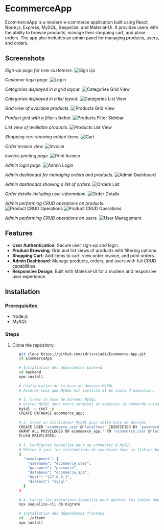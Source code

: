# EcommerceApp

EcommerceApp is a modern e-commerce application built using React, Node.js, Express, MySQL, Sequelize, and Material-UI. It provides users with the ability to browse products, manage their shopping cart, and place orders. The app also includes an admin panel for managing products, users, and orders.

## Screenshots
*Sign-up page for new customers.*
![Sign Up](./screenshots/signup.png)

*Customer login page.*
![Login](./screenshots/login.png)

*Categories displayed in a grid layout.*
![Categories Grid View](./screenshots/categories1.png)

*Categories displayed in a list layout.*
![Categories List View](./screenshots/categories2.png)

*Grid view of available products.*
![Products Grid View](./screenshots/products.png)

*Product grid with a filter sidebar.*
![Products Filter Sidebar](./screenshots/products2.png)

*List view of available products.*
![Products List View](./screenshots/products3.png)

*Shopping cart showing added items.*
![Cart](./screenshots/orders1.png)

*Order invoice view.*
![Invoice](./screenshots/orders2.png)

*Invoice printing page.*
![Print Invoice](./screenshots/orders3.png)

*Admin login page.*
![Admin Login](./screenshots/adminLogin.png)

*Admin dashboard for managing orders and products.*
![Admin Dashboard](./screenshots/admin.png)

*Admin dashboard showing a list of orders.*
![Orders List](./screenshots/commadedashboard1.png)

*Order details including user information.*
![Order Details](./screenshots/commandedashboard2.png)

*Admin performing CRUD operations on products.*
![Product CRUD Operations](./screenshots/produitsadmin.png)
![Product CRUD Operations](./screenshots/produitsadmin2.png)

*Admin performing CRUD operations on users.*
![User Management](./screenshots/useradmin.png)


## Features

- **User Authentication**: Secure user sign-up and login.
- **Product Browsing**: Grid and list views of products with filtering options.
- **Shopping Cart**: Add items to cart, view order invoice, and print orders.
- **Admin Dashboard**: Manage products, orders, and users with full CRUD capabilities.
- **Responsive Design**: Built with Material-UI for a modern and responsive user experience.

## Installation

### Prerequisites

- Node.js
- MySQL

### Steps

1. Clone the repository:

   ```bash
      git clone https://github.com/idrissziadi/Ecommerce-App.git
      cd EcommerceApp
      
      # Installation des dépendances backend
      cd backend
      npm install
      
      # Configuration de la base de données MySQL
      # Assurez-vous que MySQL est installé et en cours d'exécution.
      
      # 1. Créez la base de données MySQL
      # Ouvrez MySQL dans votre terminal et exécutez la commande suivante :
      mysql -u root -p
      CREATE DATABASE ecommerce_app;
      
      # 2. Créez un utilisateur MySQL pour cette base de données :
      CREATE USER 'ecommerce_user'@'localhost' IDENTIFIED BY 'password';
      GRANT ALL PRIVILEGES ON ecommerce_app.* TO 'ecommerce_user'@'localhost';
      FLUSH PRIVILEGES;
      
      # 3. Configurez Sequelize pour se connecter à MySQL
      # Mettez à jour les informations de connexion dans le fichier backend/config/config.json :
      {
        "development": {
          "username": "ecommerce_user",
          "password": "password",
          "database": "ecommerce_app",
          "host": "127.0.0.1",
          "dialect": "mysql"
        }
      }
      
      # 4. Lancez les migrations Sequelize pour générer les tables dans la base de données :
      npx sequelize-cli db:migrate
      
      # Installation des dépendances frontend
      cd ../client
      npm install


